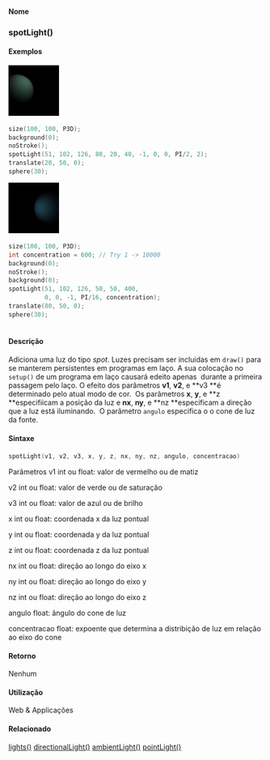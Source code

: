 
#### Nome
### spotLight()

#### Exemplos
<img border="0" height="100" src="media/spotLight_.jpg" width="100"/>

```pde
size(100, 100, P3D); 
background(0); 
noStroke(); 
spotLight(51, 102, 126, 80, 20, 40, -1, 0, 0, PI/2, 2); 
translate(20, 50, 0); 
sphere(30); 

```
<img border="0" height="100" src="media/spotLight_2.jpg" width="100"/>

```pde
size(100, 100, P3D); 
int concentration = 600; // Try 1 -> 10000 
background(0); 
noStroke(); 
background(0); 
spotLight(51, 102, 126, 50, 50, 400, 
          0, 0, -1, PI/16, concentration); 
translate(80, 50, 0); 
sphere(30); 
 

```

#### Descrição
Adiciona uma luz do tipo *spot*. Luzes precisam
ser incluidas em `draw()` para se manterem persistentes em programas em laço. A sua colocação no `setup()`
de um programa em laço causará edeito apenas
 durante a primeira passagem pelo laço. O efeito dos
parâmetros **v1**, **v2**, e **v3 **é determinado pelo atual modo de cor.  Os parâmetros **x**, **y**, e **z **especifiicam a posição da luz e **nx**, **ny**, e **nz **especificam a direção que a luz está iluminando.  O parâmetro `angulo` especifica o o cone de luz da fonte.

#### Sintaxe
```pde
spotLight(v1, v2, v3, x, y, z, nx, ny, nz, angulo, concentracao)

```
Parâmetros
v1
int ou float: valor de vermelho ou de matiz

v2
int ou float: valor de verde ou de saturação


v3
int ou float: valor de azul ou de brilho

x
int ou float: coordenada x da luz pontual

y
int ou float: coordenada y da luz pontual


z
int ou float: coordenada z da luz pontual


nx
int ou float: direção ao longo do eixo x

ny
int ou float: direção ao longo do eixo y


nz
int ou float: direção ao longo do eixo z


angulo
float: ângulo do cone de luz


concentracao
float: expoente que determina a distribição de luz em relação ao eixo do cone



#### Retorno

	
Nenhum

#### Utilização

	
Web & Applicações

#### Relacionado
[lights()](lights_
)
[directionalLight()](directionalLight_
)
[ambientLight()](ambientLight_
)
[pointLight()](pointLight_
)

